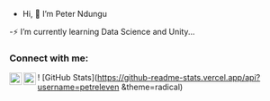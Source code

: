 -  Hi, 👋 I’m Peter Ndungu

-⚡ I’m currently learning Data Science and Unity...

### Connect with me:

[<img align="left" alt="codeSTACKr | Twitter" width="22px" src="https://cdn.jsdelivr.net/npm/simple-icons@v3/icons/twitter.svg" />][twitter]
[<img align="left" alt="codeSTACKr | LinkedIn" width="22px" src="https://cdn.jsdelivr.net/npm/simple-icons@v3/icons/linkedin.svg" />][linkedin]

[twitter]: https://twitter.com/Peternd11
[linkedin]: https://www.linkedin.com/in/peter-ndungu-eee


! [GitHub Stats](https://github-readme-stats.vercel.app/api?username=petreleven  &theme=radical)

<!---
petreleven/petreleven is a ✨ special ✨ repository because its `README.md` (this file) appears on your GitHub profile.
You can click the Preview link to take a look at your changes.
--->
